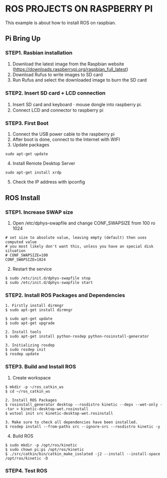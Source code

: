 # ROS PROJECTS ON RASPBERRY PI
This example is about how to install ROS on raspbian.

## Pi Bring Up
### STEP1. Rasbian installation
1. Download the latest image from the Raspbian website (https://downloads.raspberrypi.org/raspbian_full_latest)
2. Download Rufus to write images to SD card
3. Run Rufus and select the downloaded image to burn the SD card

### STEP2. Insert SD card + LCD connection
1. Insert SD card and keyboardㆍmouse dongle into raspberry pi.
2. Connect LCD and connector to raspberry pi

### STEP3. First Boot
1. Connect the USB power cable to the raspberry pi
2. After boot is done, connect to the Internet with WIFI
3. Update packages
```
sudo apt-get update
```
4. Install Remote Desktop Server
```
sudo apt-get install xrdp
```
5. Check the IP address with ipconfig

## ROS Install
### STEP1. Increase SWAP size
1. Open /etc/dphys–swapfile and change CONF_SWAPSIZE from 100 ro 1024
```
# set size to absolute value, leaving empty (default) then uses computed value
# you most likely don't want this, unless you have an special disk situation
# CONF_SWAPSIZE=100
CONF_SWAPSIZE=1024
```

2. Restart the service
```
$ sudo /etc/init.d/dphys-swapfile stop
$ sudo /etc/init.d/dphys-swapfile start
```

### STEP2. Install ROS Packages and Dependencies
```
1. Firstly install dirmngr
$ sudo apt-get install dirmngr

$ sudo apt-get update
$ sudo apt-get upgrade

2. Install tools
$ sudo apt-get install python-rosdep python-rosinstall-generator 

3. Initializing rosdep
$ sudo rosdep init
$ rosdep update
```

### STEP3. Build and Install ROS
1. Create workspace
```
$ mkdir -p ~/ros_catkin_ws
$ cd ~/ros_catkin_ws

2. Install ROS Packages
$ rosinstall_generator desktop --rosdistro kinetic --deps --wet-only --tar > kinetic-desktop-wet.rosinstall
$ wstool init src kinetic-desktop-wet.rosinstall

3. Make sure to check all dependencies have been installed.
$ rosdep install --from-paths src --ignore-src --rosdistro kinetic -y
```

4. Build ROS
```
$ sudo mkdir -p /opt/ros/kinetic
$ sudo chown pi:pi /opt/ros/kinetic
$ ./src/catkin/bin/catkin_make_isolated -j2 --install --install-space /opt/ros/kinetic -D
```

### STEP4. Test ROS

